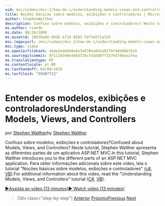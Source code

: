 ```yaml
---
uid: mvc/videos/mvc-2/how-do-i/understanding-models-views-and-controllers
title: Noções básicas sobre modelos, exibições e controladores | Microsoft Docs
author: StephenWalther
description: Confuso sobre modelos, exibições e controladores? Neste tutorial, Stephen Walther apresenta as diferentes partes de um aplicativo ASP.NET MVC.
ms.author: riande
ms.date: 08/20/2008
ms.assetid: 10b39a66-091b-4719-8283-7ef3e671a32b
msc.legacyurl: /mvc/videos/mvc-2/how-do-i/understanding-models-views-and-controllers
msc.type: video
ms.openlocfilehash: dade2eebb9de9a3e878ea842a02f9f4eb98b32e5
ms.sourcegitcommit: 0f1119340e4464720cfd16d0ff15764746ea1fea
ms.translationtype: MT
ms.contentlocale: pt-BR
ms.lasthandoff: 04/09/2019
ms.locfileid: "59407712"
---
```

# <a name="understanding-models-views-and-controllers"></a><span data-ttu-id="c6efc-104">Entender os modelos, exibições e controladores</span><span class="sxs-lookup"><span data-stu-id="c6efc-104">Understanding Models, Views, and Controllers</span></span>

<span data-ttu-id="c6efc-105">por [Stephen Walther](https://github.com/StephenWalther)</span><span class="sxs-lookup"><span data-stu-id="c6efc-105">by [Stephen Walther](https://github.com/StephenWalther)</span></span>

<span data-ttu-id="c6efc-106">Confuso sobre modelos, exibições e controladores?</span><span class="sxs-lookup"><span data-stu-id="c6efc-106">Confused about Models, Views, and Controllers?</span></span> <span data-ttu-id="c6efc-107">Neste tutorial, Stephen Walther apresenta as diferentes partes de um aplicativo ASP.NET MVC.</span><span class="sxs-lookup"><span data-stu-id="c6efc-107">In this tutorial, Stephen Walther introduces you to the different parts of an ASP.NET MVC application.</span></span> <span data-ttu-id="c6efc-108">Para obter informações adicionais sobre este vídeo, leia o tutorial "Noções básicas sobre modelos, exibições e controladores" ([c#](../../../overview/older-versions-1/overview/understanding-models-views-and-controllers-cs.md), [VB](../../../overview/older-versions-1/overview/understanding-models-views-and-controllers-vb.md)).</span><span class="sxs-lookup"><span data-stu-id="c6efc-108">For additional information about this video, read the "Understanding Models, Views, and Controllers" tutorial ([C#](../../../overview/older-versions-1/overview/understanding-models-views-and-controllers-cs.md), [VB](../../../overview/older-versions-1/overview/understanding-models-views-and-controllers-vb.md)).</span></span>

[<span data-ttu-id="c6efc-109">&#9654;Assista ao vídeo (13 minutos)</span><span class="sxs-lookup"><span data-stu-id="c6efc-109">&#9654; Watch video (13 minutes)</span></span>](https://channel9.msdn.com/Blogs/ASP-NET-Site-Videos/understanding-models-views-and-controllers)

> [!div class="step-by-step"]
> <span data-ttu-id="c6efc-110">[Anterior](creating-a-movie-database-application-in-15-minutes-with-aspnet-mvc.md)
> [Próximo](aspnet-mvc-controller-overview.md)</span><span class="sxs-lookup"><span data-stu-id="c6efc-110">[Previous](creating-a-movie-database-application-in-15-minutes-with-aspnet-mvc.md)
[Next](aspnet-mvc-controller-overview.md)</span></span>

